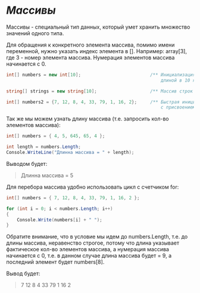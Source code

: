 *Массивы*
======

Массивы - специальный тип данных, который умет хранить множество значений одного типа.

Для обращения к конкретного элемента массива, помимо имени переменной, нужно указать индекс
элемента в []. Например: array[3], где 3 - номер элемента массива. Нумерация элементов массива
начинается с 0.

```cs
int[] numbers = new int[10];                          /** Инициализация массива с множеством элементов типа int,
                                                          длиной в 10 ячеек. В данный момент массив заполнен 0.*/

string[] strings = new string[10];                    /** Массив строк длинной 10 ячеек. Изначально хранит пустые строки */

int[] numbers2 = {7, 12, 8, 4, 33, 79, 1, 16, 2};     /** Быстрая инициализация массива длиной 9 элементов
                                                          с присвоением значений для каждого элемента. */
```

Так же мы можем узнать длину массива (т.е. запросить кол-во элементов массива):

```cs
int[] numbers = { 4, 5, 645, 65, 4 };

int length = numbers.Length;
Console.WriteLine("Длинна массива = " + length);
```
Выводом будет:
> Длинна массива = 5

Для перебора массива удобно использовать цикл с счетчиком for:
```cs
int[] numbers = { 7, 12, 8, 4, 33, 79, 1, 16, 2 };

for (int i = 0; i < numbers.Length; i++)
{
    Console.Write(numbers[i] + " ");
}
```
Обратите внимание, что в условие мы идем до numbers.Length, т.е. до длины массива, неравенство строгое, потому что длина указывает фактическое кол-во элементов массива, а нумерация массива начинается с 0, т.е. в данном случае длина массива будет = 9, а последний элемент будет numbers[8].

Вывод будет:
>7 12 8 4 33 79 1 16 2
